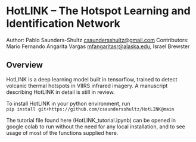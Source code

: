 # HotLINK – The Hotspot Learning and Identification Network

Author: Pablo Saunders-Shultz <csaundersshultz@gmail.com>
Contributors: Mario Fernando Angarita Vargas <mfangaritasr@alaska.edu>, Israel Brewster

## Overview
HotLINK is a deep learning model built in tensorflow, trained to detect volcanic thermal hotspots in VIIRS infrared imagery. A manuscript describing HotLINK in detail is still in review. 

To install HotLINK in your python environment, run  
`pip install git+https://github.com/csaundersshultz/HotLINK@main`

The tutorial file found here (HotLINK_tutorial.ipynb) can be opened in google colab to run without the need for any local installation, and to see usage of most of the functions supplied here. 
